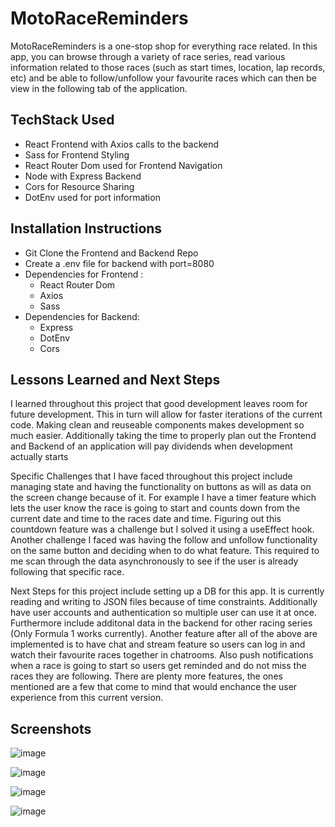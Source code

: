 
# MotoRaceReminders

MotoRaceReminders is a one-stop shop for everything race related. In this app, you can browse through a variety of race series, read various information related to those races (such as start times, location, lap records, etc) and be able to follow/unfollow your favourite races which can then be view in the following tab of the application.


 

## TechStack Used

- React Frontend with Axios calls to the backend
- Sass for Frontend Styling
- React Router Dom used for Frontend Navigation
- Node with Express Backend
- Cors for Resource Sharing
- DotEnv used for port information


## Installation Instructions
- Git Clone the Frontend and Backend Repo 
- Create a .env file for backend with port=8080
- Dependencies for Frontend :
    - React Router Dom
    - Axios
    - Sass
- Dependencies for Backend:
    - Express
    - DotEnv
    - Cors
    
## Lessons Learned and Next Steps

I learned throughout this project that good development leaves room for future development. This in turn will allow for faster iterations of the current code. Making clean and reuseable components makes development so much easier. Additionally taking the time to properly plan out the Frontend and Backend of an application will pay dividends when development actually starts

Specific Challenges that I have faced throughout this project include managing state and having the functionality on buttons as will as data on the screen change because of it. For example I have a timer feature which lets the user know the race is going to start and counts down from the current date and time to the races date and time. Figuring out this countdown feature was a challenge but I solved it using a useEffect hook. Another challenge I faced was having the follow and unfollow functionality on the same button and deciding when to do what feature. This required to me scan through the data asynchronously to see if the user is already following that specific race.  

Next Steps for this project include setting up a DB for this app. It is currently reading and writing to JSON files because of time constraints. Additionally have user accounts and authentication so multiple user can use it at once. Furthermore include additonal data in the backend for other racing series (Only Formula 1 works currently).
Another feature after all of the above are implemented is to have chat and stream feature so users can log in and watch their favourite races together in chatrooms. Also push notifications when a race is going to start so users get reminded and do not miss the races they are following. There are plenty more features, the ones mentioned are a few that come to mind that would enchance the user experience from this current version. 


## Screenshots

![image](https://user-images.githubusercontent.com/40073550/218876733-8cd78c72-c975-48af-b41f-568b301d487a.png)

![image](https://user-images.githubusercontent.com/40073550/218876815-42430df7-610a-406b-a834-9480d79023c0.png)

![image](https://user-images.githubusercontent.com/40073550/218876873-9c088c69-4494-4463-9a40-83eed2efd61f.png)

![image](https://user-images.githubusercontent.com/40073550/218876957-27973277-9434-435e-8548-b9c70aa84875.png)
